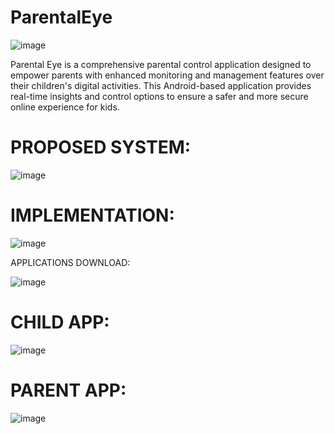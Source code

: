 ParentalEye
==========

![image](https://github.com/Sumayya-tafeez/ParentalEye/assets/115559166/7474dc74-5ce6-4f77-8ecb-678e086d6d14)


Parental Eye is a comprehensive parental control application designed to empower parents with enhanced monitoring and management features over their children's digital activities. This Android-based application provides real-time insights and control options to ensure a safer and more secure online experience for kids.

PROPOSED SYSTEM:
============

![image](https://github.com/Sumayya-tafeez/ParentalEye/assets/115559166/1676ea7f-3485-401c-99b1-7a6ff6749685)

IMPLEMENTATION:
===========

![image](https://github.com/Sumayya-tafeez/ParentalEye/assets/115559166/a69aff5b-a5b5-4c56-a8fd-cbaae6299c5f)

APPLICATIONS DOWNLOAD:

![image](https://github.com/Sumayya-tafeez/ParentalEye/assets/115559166/83d3fffa-a3b0-490b-9f90-142c5b63e0a4)


CHILD APP:
==========

![image](https://github.com/Sumayya-tafeez/ParentalEye/assets/115559166/4636817a-a5d3-4486-99e9-df3543196729)

PARENT APP:
===========

![image](https://github.com/Sumayya-tafeez/ParentalEye/assets/115559166/f049f1b0-6bba-4dea-bf56-f8a85d38712e)
